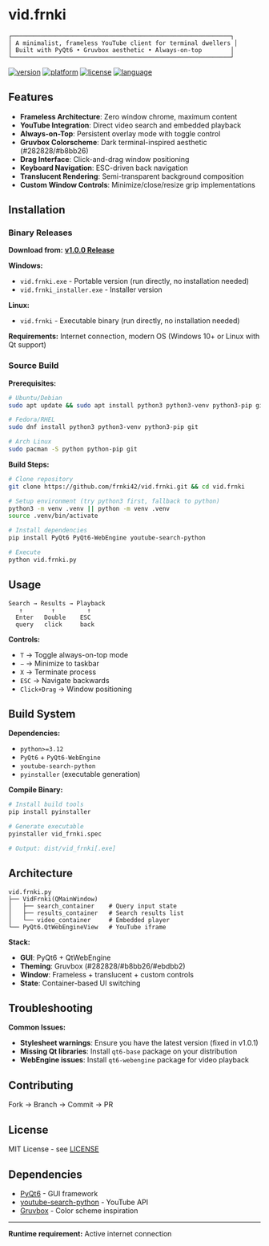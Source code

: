 # vid.frnki

```
┌─────────────────────────────────────────────────────────────┐
│ A minimalist, frameless YouTube client for terminal dwellers │
│ Built with PyQt6 • Gruvbox aesthetic • Always-on-top        │
└─────────────────────────────────────────────────────────────┘
```

[![version](https://img.shields.io/badge/version-1.0.0-b8bb26?style=flat-square&labelColor=282828)](https://github.com/yourusername/vid.frnki/releases)
[![platform](https://img.shields.io/badge/platform-linux%20%7C%20windows-ebdbb2?style=flat-square&labelColor=282828)](https://github.com/yourusername/vid.frnki)
[![license](https://img.shields.io/badge/license-MIT-98971a?style=flat-square&labelColor=282828)](LICENSE)
[![language](https://img.shields.io/badge/python-3.12+-83a598?style=flat-square&labelColor=282828)](https://python.org)

## Features

- **Frameless Architecture**: Zero window chrome, maximum content
- **YouTube Integration**: Direct video search and embedded playback  
- **Always-on-Top**: Persistent overlay mode with toggle control
- **Gruvbox Colorscheme**: Dark terminal-inspired aesthetic (#282828/#b8bb26)
- **Drag Interface**: Click-and-drag window positioning
- **Keyboard Navigation**: ESC-driven back navigation
- **Translucent Rendering**: Semi-transparent background composition
- **Custom Window Controls**: Minimize/close/resize grip implementations

## Installation

### Binary Releases

**Download from:** [**v1.0.0 Release**](https://github.com/frnki42/vid.frnki/releases/tag/v1.0.0)

**Windows:**
- `vid.frnki.exe` - Portable version (run directly, no installation needed)
- `vid.frnki_installer.exe` - Installer version

**Linux:**
- `vid.frnki` - Executable binary (run directly, no installation needed)

**Requirements:** Internet connection, modern OS (Windows 10+ or Linux with Qt support)

### Source Build

**Prerequisites:**
```bash
# Ubuntu/Debian
sudo apt update && sudo apt install python3 python3-venv python3-pip git

# Fedora/RHEL
sudo dnf install python3 python3-venv python3-pip git

# Arch Linux
sudo pacman -S python python-pip git
```

**Build Steps:**
```bash
# Clone repository
git clone https://github.com/frnki42/vid.frnki.git && cd vid.frnki

# Setup environment (try python3 first, fallback to python)
python3 -m venv .venv || python -m venv .venv
source .venv/bin/activate

# Install dependencies  
pip install PyQt6 PyQt6-WebEngine youtube-search-python

# Execute
python vid.frnki.py
```

## Usage

```
Search → Results → Playback
   ↑        ↑         ↑
  Enter   Double    ESC
  query   click     back
```

**Controls:**
- `T` → Toggle always-on-top mode
- `−` → Minimize to taskbar  
- `X` → Terminate process
- `ESC` → Navigate backwards
- `Click+Drag` → Window positioning

## Build System

**Dependencies:**
- `python>=3.12`
- `PyQt6` + `PyQt6-WebEngine`  
- `youtube-search-python`
- `pyinstaller` (executable generation)

**Compile Binary:**
```bash
# Install build tools
pip install pyinstaller

# Generate executable
pyinstaller vid_frnki.spec

# Output: dist/vid_frnki[.exe]
```

## Architecture

```
vid.frnki.py
├── VidFrnki(QMainWindow)
│   ├── search_container    # Query input state
│   ├── results_container   # Search results list  
│   └── video_container     # Embedded player
└── PyQt6.QtWebEngineView   # YouTube iframe
```

**Stack:**
- **GUI**: PyQt6 + QtWebEngine
- **Theming**: Gruvbox (#282828/#b8bb26/#ebdbb2)  
- **Window**: Frameless + translucent + custom controls
- **State**: Container-based UI switching

## Troubleshooting

**Common Issues:**
- **Stylesheet warnings**: Ensure you have the latest version (fixed in v1.0.1)
- **Missing Qt libraries**: Install `qt6-base` package on your distribution
- **WebEngine issues**: Install `qt6-webengine` package for video playback

## Contributing

Fork → Branch → Commit → PR

## License

MIT License - see [LICENSE](LICENSE)

## Dependencies

- [PyQt6](https://riverbankcomputing.com/software/pyqt/) - GUI framework
- [youtube-search-python](https://github.com/alexmercerind/youtube-search-python) - YouTube API
- [Gruvbox](https://github.com/morhetz/gruvbox) - Color scheme inspiration

---

**Runtime requirement:** Active internet connection